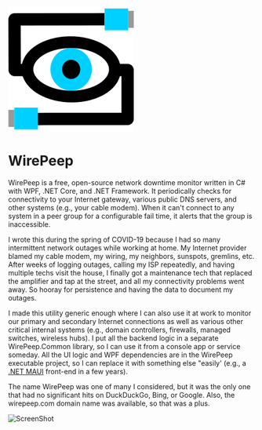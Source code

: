 ![WirePeep Icon](src/WirePeep/Images/WirePeep.svg)
# WirePeep
WirePeep is a free, open-source network downtime monitor written in C# with WPF, .NET Core, and .NET Framework. It periodically checks for connectivity to your Internet gateway, various public DNS servers, and other systems (e.g., your cable modem). When it can't connect to any system in a peer group for a configurable fail time, it alerts that the group is inaccessible.

I wrote this during the spring of COVID-19 because I had so many intermittent network outages while working at home. My Internet provider blamed my cable modem, my wiring, my neighbors, sunspots, gremlins, etc. After weeks of logging outages, calling my ISP repeatedly, and having multiple techs visit the house, I finally got a maintenance tech that replaced the amplifier and tap at the street, and all my connectivity problems went away. So hooray for persistence and having the data to document my outages.

I made this utility generic enough where I can also use it at work to monitor our primary and secondary Internet connections as well as various other critical internal systems (e.g., domain controllers, firewalls, managed switches, wireless hubs). I put all the backend logic in a separate WirePeep.Common library, so I can use it from a console app or service someday. All the UI logic and WPF dependencies are in the WirePeep executable project, so I can replace it with something else "easily' (e.g., a [.NET MAUI](https://github.com/dotnet/maui) front-end in a few years).

The name WirePeep was one of many I considered, but it was the only one that had no significant hits on DuckDuckGo, Bing, or Google. Also, the wirepeep.com domain name was available, so that was a plus.

![ScreenShot](http://www.menees.com/Images/WirePeep.png)